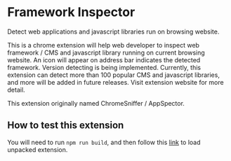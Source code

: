 # Framework Inspector

Detect web applications and javascript libraries run on browsing website.

This is a chrome extension will help web developer to inspect web framework / CMS and javascript library running on current browsing website. An icon will appear on address bar indicates the detected framework. Version detecting is being implemented.
Currently, this extension can detect more than 100 popular CMS and javascript libraries, and more will be added in future releases. Visit extension website for more detail.

This extension originally named ChromeSniffer / AppSpector.

## How to test this extension

You will need to run `npm run build`, and then follow this [link](https://developer.chrome.com/extensions/getstarted#unpacked) to load unpacked extension.
